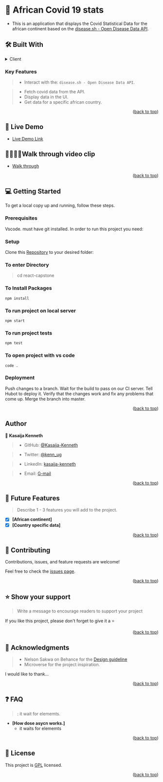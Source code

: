 # 📖 African Covid 19 stats <a name=""></a>
- This is an application that displays the Covid Statistical Data for the african continent based on the [disease.sh - Open Disease Data API](https://disease.sh/).
## 🛠 Built With <a name="built-with"></a>

<details>
  <summary>Client</summary>
  <ul>
    <li><a href="https://reactjs.org/">React.js</a></li>
    <li><a href="https://redux.js.org/">Redux.js</a></li>
    <li><a href="https://react-redux.js.org/">React-Redux</a></li>
    <li><a href="https://reactrouter.com/">React-Router</a></li>
    <li><a href="https://git-scm.com/">Git</a></li>
    <li><a href="https://www.netlify.com/">Netlify</a></li>
    <li><a href="https://www.javascript.com/">Javascript</a></li>
  </ul>
</details>

### Key Features <a name="Conneting to api server"></a>

> - Interact with the: `disease.sh - Open Disease Data API`.

> - Fetch covid data from the API.
> - Display data in the UI.
> - Get data for a specific african country.

<p align="right">(<a href="#readme-top">back to top</a>)</p>

## 🚀 Live Demo <a name="live-demo"></a>

- [Live Demo Link]()

## 🚶‍♂️🚶‍♂️Walk through video clip
- [Walk through](https://drive.google.com/file/d/1G7U6-Fib5ulpHBx42AfGPBxGR85WYcrL/view?usp=sharing)

<p align="right">(<a href="#readme-top">back to top</a>)</p>

## 💻 Getting Started <a name="getting-started"></a>

>
To get a local copy up and running, follow these steps.
### Prerequisites
Vscode. must have git installed.
In order to run this project you need:
### Setup
Clone this [Repository](https://github.com/Kasaija-Kenneth/react-capstone) to your desired folder:

### To enter Directory
> cd react-capstone
### To Install Packages
`npm install`
### To run project on local server
`npm start`
### To run project tests
`npm test`
### To open project with vs code 
`code .`
 ### Deployment
  Push changes to a branch. Wait for the build to pass on our CI server. Tell Hubot to deploy it. Verify that the changes work and fix any problems that come up. Merge the branch into master.

<p align="right">(<a href="#readme-top">back to top</a>)</p>

## Author <a name=""></a>

👤 **Kasaija Kenneth**

> - GitHub: [@Kasaija-Kenneth](https://github.com/Kasaija-Kenneth)

> - Twitter: [@kenn_ug](https://twitter.com/@kenn_ug)

> - LinkedIn: [kasaija-kenneth](https://linkedin.com/in/kasaija-kenneth)

> - Email: [G-mail](kasaijak@gmail.com)

<p align="right">(<a href="#readme-top">back to top</a>)</p>

## 🔭 Future Features <a name="future-features"></a>

> Describe 1 - 3 features you will add to the project.

- [x] **[African continent]**
- [x] **[Country specific data]**

<p align="right">(<a href="#readme-top">back to top</a>)</p>

## 🤝 Contributing <a name="contributing"></a>

Contributions, issues, and feature requests are welcome!

Feel free to check the [issues page](https://github.com/Kasaija-Kenneth/react-capstone/issues).

<p align="right">(<a href="#readme-top">back to top</a>)</p>

## ⭐️ Show your support <a name="support"></a>

> Write a message to encourage readers to support your project

If you like this project, please don't forget to give it a ⭐️

<p align="right">(<a href="#readme-top">back to top</a>)</p>

<!-- ACKNOWLEDGEMENTS -->

## 🙏 Acknowledgments <a name="acknowledgements"></a>

> - Nelson Sakwa on Behance for the [Design guideline](https://www.behance.net/sakwadesignstudio)
> - Microverse for the project inspiration.

I would like to thank...

<p align="right">(<a href="#readme-top">back to top</a>)</p>

<!-- FAQ (optional) -->

## ❓ FAQ <a name="faq"></a>

> : it  wait for elememts.

- **[How dose asycn works.]**
  - it  waits for elememts


<p align="right">(<a href="#readme-top">back to top</a>)</p>

<!-- LICENSE -->

## 📝 License <a name="license"></a>

This project is [GPL](./LICENSE) licensed.

<p align="right">(<a href="#readme-top">back to top</a>)</p>